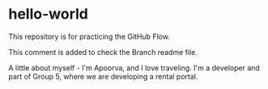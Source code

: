 # hello-world
This repository is for practicing the GitHub Flow.

This comment is added to check the Branch readme file.

A little about myself - I'm Apoorva, and I love traveling. I'm a developer and part of Group 5, where we are developing a rental portal.
